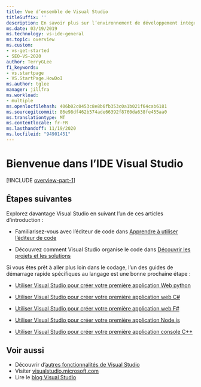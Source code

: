 ```yaml
---
title: Vue d’ensemble de Visual Studio
titleSuffix: ''
description: En savoir plus sur l’environnement de développement intégré de Visual Studio.
ms.date: 03/19/2019
ms.technology: vs-ide-general
ms.topic: overview
ms.custom:
- vs-get-started
- SEO-VS-2020
author: TerryGLee
f1_keywords:
- vs.startpage
- VS.StartPage.HowDoI
ms.author: tglee
manager: jillfra
ms.workload:
- multiple
ms.openlocfilehash: 406b02c0453c8e8b6fb353c0a1b021f64cab6181
ms.sourcegitcommit: 86e98df462b574ade66392f8760da638fe455aa0
ms.translationtype: MT
ms.contentlocale: fr-FR
ms.lasthandoff: 11/19/2020
ms.locfileid: "94901451"
---
```

# <a name="welcome-to-the-visual-studio-ide"></a>Bienvenue dans l’IDE Visual Studio

[!INCLUDE [overview-part-1](includes/ide-overview.md)]

## <a name="next-steps"></a>Étapes suivantes

Explorez davantage Visual Studio en suivant l’un de ces articles d’introduction :

- Familiarisez-vous avec l’éditeur de code dans [Apprendre à utiliser l’éditeur de code](../get-started/tutorial-editor.md)

- Découvrez comment Visual Studio organise le code dans [Découvrir les projets et les solutions](../get-started/tutorial-projects-solutions.md)

Si vous êtes prêt à aller plus loin dans le codage, l’un des guides de démarrage rapide spécifiques au langage est une bonne prochaine étape :

- [Utiliser Visual Studio pour créer votre première application Web python](../ide/quickstart-python.md)

- [Utiliser Visual Studio pour créer votre première application web C#](../ide/quickstart-aspnet-core.md)

- [Utiliser Visual Studio pour créer votre première application web F#](../ide/quickstart-fsharp.md)

- [Utiliser Visual Studio pour créer votre première application Node.js](../ide/quickstart-nodejs.md)

- [Utiliser Visual Studio pour créer votre première application console C++](/cpp/get-started/tutorial-console-cpp)

## <a name="see-also"></a>Voir aussi

- Découvrir d’[autres fonctionnalités de Visual Studio](../ide/advanced-feature-overview.md)
- Visiter [visualstudio.microsoft.com](https://visualstudio.microsoft.com/vs/)
- Lire le [blog Visual Studio](https://devblogs.microsoft.com/visualstudio/)
